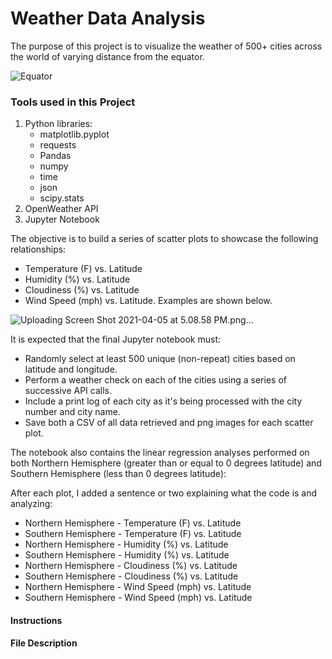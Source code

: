 # Weather Data Analysis

The purpose of this project is to visualize the weather of 500+ cities across the world of varying distance from the equator.


![Equator](Images/equatorsign.png)

### Tools used in this Project
1.  Python libraries:
    - matplotlib.pyplot
    - requests
    - Pandas
    - numpy
    - time
    - json
    - scipy.stats
2.  OpenWeather API
3.  Jupyter Notebook

The objective is to build a series of scatter plots to showcase the following relationships:

* Temperature (F) vs. Latitude
* Humidity (%) vs. Latitude
* Cloudiness (%) vs. Latitude
* Wind Speed (mph) vs. Latitude. Examples are shown below.

![Uploading Screen Shot 2021-04-05 at 5.08.58 PM.png…]()


It is expected that the final Jupyter notebook must:

* Randomly select at least 500 unique (non-repeat) cities based on latitude and longitude.
* Perform a weather check on each of the cities using a series of successive API calls.
* Include a print log of each city as it's being processed with the city number and city name.
* Save both a CSV of all data retrieved and png images for each scatter plot.

The notebook also contains the linear regression analyses performed on both Northern Hemisphere (greater than or equal to 0 degrees latitude) and Southern Hemisphere (less than 0 degrees latitude):

After each plot, I added a sentence or two explaining what the code is and analyzing:

* Northern Hemisphere - Temperature (F) vs. Latitude
* Southern Hemisphere - Temperature (F) vs. Latitude
* Northern Hemisphere - Humidity (%) vs. Latitude
* Southern Hemisphere - Humidity (%) vs. Latitude
* Northern Hemisphere - Cloudiness (%) vs. Latitude
* Southern Hemisphere - Cloudiness (%) vs. Latitude
* Northern Hemisphere - Wind Speed (mph) vs. Latitude
* Southern Hemisphere - Wind Speed (mph) vs. Latitude

#### Instructions



#### File Description
